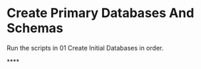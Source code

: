 # Create Primary Databases And Schemas

Run the scripts in 01 Create Initial Databases in order.



\*\*\*\*

